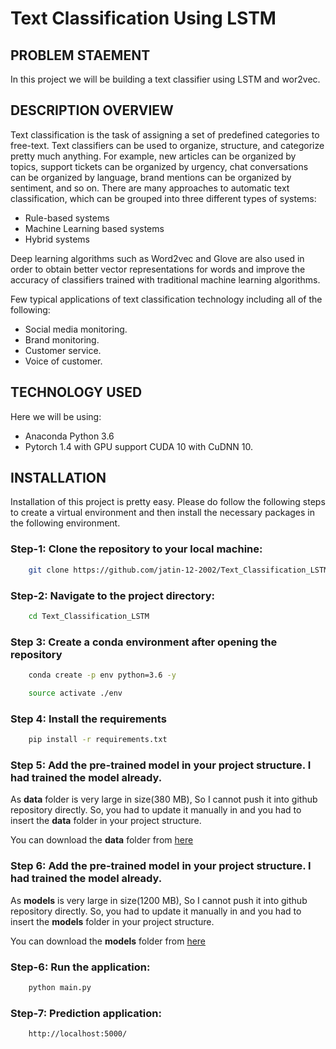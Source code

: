 # Text Classification Using LSTM

## PROBLEM STAEMENT

In this project we will be building a text classifier using LSTM and wor2vec.

## DESCRIPTION OVERVIEW

Text classification  is the task of assigning a set of predefined categories to free-text. Text classifiers can be used to organize, structure, and categorize pretty much anything. For example, new articles can be organized by topics, support tickets can be organized by urgency, chat conversations can be organized by language, brand mentions can be organized by sentiment, and so on.
There are many approaches to automatic text classification, which can be grouped into three different types of systems:
- Rule-based systems
- Machine Learning based systems
- Hybrid systems

Deep learning algorithms such as Word2vec and Glove are also used in order to obtain better vector representations for words and improve the accuracy of classifiers trained with traditional machine learning algorithms.

Few typical applications of text classification technology including all of the following:
- Social media monitoring.
- Brand monitoring.
- Customer service.
- Voice of customer.

## TECHNOLOGY USED
Here we will be using:
- Anaconda Python 3.6 
- Pytorch 1.4 with GPU support CUDA 10 with CuDNN 10.

## INSTALLATION
Installation of this project is pretty easy. Please do follow the following steps to create a virtual environment and then install the necessary packages in the following environment.

### Step-1: Clone the repository to your local machine:
```bash
    git clone https://github.com/jatin-12-2002/Text_Classification_LSTM
```

### Step-2: Navigate to the project directory:
```bash
    cd Text_Classification_LSTM
```

### Step 3: Create a conda environment after opening the repository

```bash
    conda create -p env python=3.6 -y
```

```bash
    source activate ./env
```

### Step 4: Install the requirements
```bash
    pip install -r requirements.txt
```

### Step 5: Add the pre-trained model in your project structure. I had trained the model already.
As **data** folder is very large in size(380 MB), So I cannot push it into github repository directly. So, you had to update it manually in and you had to insert the **data** folder in your project structure.

You can download the **data** folder from [here](https://www.dropbox.com/scl/fo/4s735pff4uqnnbj45htxg/ADB-9Qrh16J0pwgIOKmfLdM?rlkey=1m4bcdbmhwzna6b2do645hw9r&st=o4olb2fa&dl=0)

### Step 6: Add the pre-trained model in your project structure. I had trained the model already.
As **models** is very large in size(1200 MB), So I cannot push it into github repository directly. So, you had to update it manually in and you had to insert the **models** folder in your project structure.

You can download the **models** folder from [here](https://www.dropbox.com/scl/fi/0tod0lgfq3xh94hkmboju/bert_tagger.h5?rlkey=df9ww7zdzqrx4jovwvreuk188&st=4d61mj4o&dl=0)


### Step-6: Run the application:
```bash
    python main.py
```

### Step-7: Prediction application:
```bash
    http://localhost:5000/
```